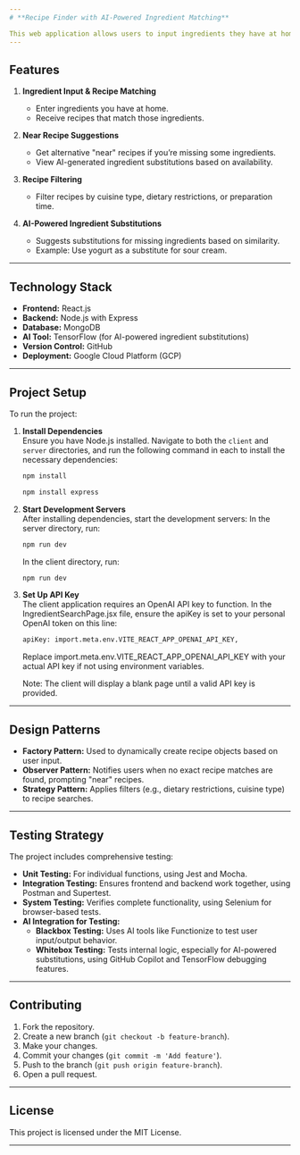 ```yaml
---
# **Recipe Finder with AI-Powered Ingredient Matching**

This web application allows users to input ingredients they have at home and receive potential recipes that can be made. If all the ingredients are not available for an exact match, the system suggests "near" recipes and provides AI-powered ingredient substitutions.
---
```


## **Features**

1. **Ingredient Input & Recipe Matching**

   - Enter ingredients you have at home.
   - Receive recipes that match those ingredients.

2. **Near Recipe Suggestions**

   - Get alternative "near" recipes if you’re missing some ingredients.
   - View AI-generated ingredient substitutions based on availability.

3. **Recipe Filtering**

   - Filter recipes by cuisine type, dietary restrictions, or preparation time.

4. **AI-Powered Ingredient Substitutions**
   - Suggests substitutions for missing ingredients based on similarity.
   - Example: Use yogurt as a substitute for sour cream.

---

## **Technology Stack**

- **Frontend:** React.js
- **Backend:** Node.js with Express
- **Database:** MongoDB
- **AI Tool:** TensorFlow (for AI-powered ingredient substitutions)
- **Version Control:** GitHub
- **Deployment:** Google Cloud Platform (GCP)

---

## **Project Setup**

To run the project:

1. **Install Dependencies**  
   Ensure you have Node.js installed. Navigate to both the `client` and `server` directories, and run the following command in each to install the necessary dependencies:  
   ```bash
   npm install
   ```
   ```bash
   npm install express
   ```

2. **Start Development Servers**  
   After installing dependencies, start the development servers:
   In the server directory, run:
   
   ```bash
   npm run dev
   ```

   In the client directory, run:
   ```bash
   npm run dev
   ```

3. **Set Up API Key**  
   The client application requires an OpenAI API key to function. In the IngredientSearchPage.jsx file, ensure the apiKey is set to your personal OpenAI token on this line:
   ```bash
   apiKey: import.meta.env.VITE_REACT_APP_OPENAI_API_KEY,
   ```
   Replace import.meta.env.VITE_REACT_APP_OPENAI_API_KEY with your actual API key if not using environment variables.
   
   Note: The client will display a blank page until a valid API key is provided.



---

## **Design Patterns**

- **Factory Pattern:** Used to dynamically create recipe objects based on user input.
- **Observer Pattern:** Notifies users when no exact recipe matches are found, prompting "near" recipes.
- **Strategy Pattern:** Applies filters (e.g., dietary restrictions, cuisine type) to recipe searches.

---

## **Testing Strategy**

The project includes comprehensive testing:

- **Unit Testing:** For individual functions, using Jest and Mocha.
- **Integration Testing:** Ensures frontend and backend work together, using Postman and Supertest.
- **System Testing:** Verifies complete functionality, using Selenium for browser-based tests.
- **AI Integration for Testing:**
  - **Blackbox Testing:** Uses AI tools like Functionize to test user input/output behavior.
  - **Whitebox Testing:** Tests internal logic, especially for AI-powered substitutions, using GitHub Copilot and TensorFlow debugging features.

---

## **Contributing**

1. Fork the repository.
2. Create a new branch (`git checkout -b feature-branch`).
3. Make your changes.
4. Commit your changes (`git commit -m 'Add feature'`).
5. Push to the branch (`git push origin feature-branch`).
6. Open a pull request.

---

## **License**

This project is licensed under the MIT License.

---
